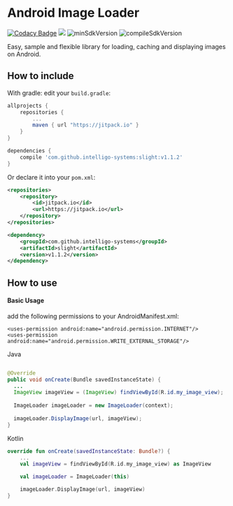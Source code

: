 # Android Image Loader
[![Codacy Badge](https://api.codacy.com/project/badge/Grade/ff361fd6661f4906bc2f582ab1a71399)](https://www.codacy.com/app/tortuvshin/slight?utm_source=github.com&amp;utm_medium=referral&amp;utm_content=intelligo-systems/slight&amp;utm_campaign=Badge_Grade)
[![](https://jitpack.io/v/intelligo-systems/slight.svg)](https://jitpack.io/#intelligo-systems/slight)
![minSdkVersion](https://img.shields.io/badge/minSdkVersion-14-yellow.svg?style=true)
![compileSdkVersion](https://img.shields.io/badge/compileSdkVersion-26-green.svg?style=true)

Easy, sample and flexible library for loading, caching and displaying images on Android.

How to include
---

With gradle: edit your `build.gradle`:
```groovy
allprojects {
    repositories {
        ...
        maven { url "https://jitpack.io" }
    }
}

dependencies {
    compile 'com.github.intelligo-systems:slight:v1.1.2'
}
```

Or declare it into your `pom.xml`:

```xml
<repositories>
    <repository>
        <id>jitpack.io</id>
        <url>https://jitpack.io</url>
    </repository>
</repositories>

<dependency>
    <groupId>com.github.intelligo-systems</groupId>
    <artifactId>slight</artifactId>
    <version>v1.1.2</version>
</dependency>
```

How to use
---

#### Basic Usage

add the following permissions to your AndroidManifest.xml:

    <uses-permission android:name="android.permission.INTERNET"/>
    <uses-permission android:name="android.permission.WRITE_EXTERNAL_STORAGE"/>

Java
```java

@Override 
public void onCreate(Bundle savedInstanceState) {
  ...
  ImageView imageView = (ImageView) findViewById(R.id.my_image_view);
  
  ImageLoader imageLoader = new ImageLoader(context);
  
  imageLoader.DisplayImage(url, imageView);
}
```

Kotlin
```kotlin
override fun onCreate(savedInstanceState: Bundle?) {
    ...
    val imageView = findViewById(R.id.my_image_view) as ImageView

    val imageLoader = ImageLoader(this)

    imageLoader.DisplayImage(url, imageView)
}
```
    
